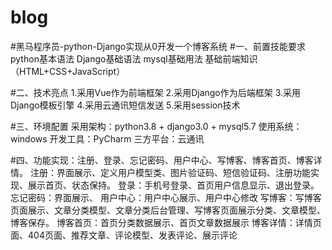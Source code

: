 # blog
#黑马程序员-python-Django实现从0开发一个博客系统
#一、前置技能要求
python基本语法
Django基础语法
mysql基础用法
基础前端知识（HTML+CSS+JavaScript）

#二、技术亮点
1.采用Vue作为前端框架
2.采用Django作为后端框架
3.采用Django模板引擎
4.采用云通讯短信发送
5.采用session技术

#三、环境配置
采用架构：python3.8 + django3.0 + mysql5.7
使用系统：windows
开发工具：PyCharm
三方平台：云通讯

#四、功能实现：注册、登录、忘记密码、用户中心、写博客、博客首页、博客详情。
注册：界面展示、定义用户模型类、图片验证码、短信验证码、注册功能实现、展示首页、状态保持。
登录：手机号登录、首页用户信息显示、退出登录。
忘记密码：界面展示、
用户中心：用户中心展示、用户中心修改
写博客：写博客页面展示、文章分类模型、文章分类后台管理、写博客页面展示分类、文章模型、博客保存。
博客首页：首页分类数据展示、首页文章数据展示
博客详情：详情页面、404页面、推荐文章、评论模型、发表评论、展示评论

